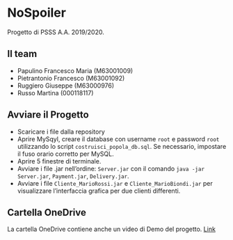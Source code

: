 # NoSpoiler
Progetto di PSSS A.A. 2019/2020.

## Il team
- Papulino Francesco Maria (M63001009)
- Pietrantonio Francesco (M63001092)
- Ruggiero Giuseppe (M63000976)
- Russo Martina (000118117)

## Avviare il Progetto
- Scaricare i file dalla repository
- Aprire MySqyl, creare il database con username `root` e password `root` utilizzando lo script `costruisci_popola_db.sql`. Se necessario, impostare il fuso orario corretto per MySQL.
- Aprire 5 finestre di terminale.
- Avviare i file .jar nell’ordine: `Server.jar` con il comando `java -jar Server.jar`, `Payment.jar`, `Delivery.jar`.
- Avviare i file `Cliente_MarioRossi.jar` e `Cliente_MarioBiondi.jar` per visualizzare l’interfaccia grafica per due clienti differenti.

## Cartella OneDrive
La cartella OneDrive contiene anche un video di Demo del progetto.
[Link](https://communitystudentiunina-my.sharepoint.com/:f:/g/personal/f_papulino_studenti_unina_it/EhybRcFuwJRDgFYvj-iWpYsBChkAH_qBL5QrdSKqSNn_Lw?e=uIPLYC)
